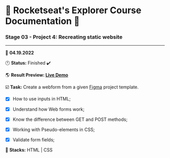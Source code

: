 # 🚀 Rocketseat's Explorer Course Documentation 📁
 
### Stage 03 - Project 4: Recreating static website
 
---
  
📅 **04.19.2022**
  
🕛 **Status:** Finished ✔️

🌎 **Result Preview: [Live Demo](https://MatheusBerg.github.io/rocketseat-explorer/Project-04/)**

☑️ **Task:** Create a webform from a given [Figma](https://www.figma.com/file/ZmizPhWqTbWGmoPjEdWkGd/Explorer-Stage-03-Projeto-01-(Copy)) project template.

- [x] How to use inputs in HTML;
- [x] Understand how Web forms work;
- [x] Know the difference between GET and POST methods;
- [x] Working with Pseudo-elements in CSS;
- [x] Validate form fields;


📌 **Stacks:** HTML | CSS
